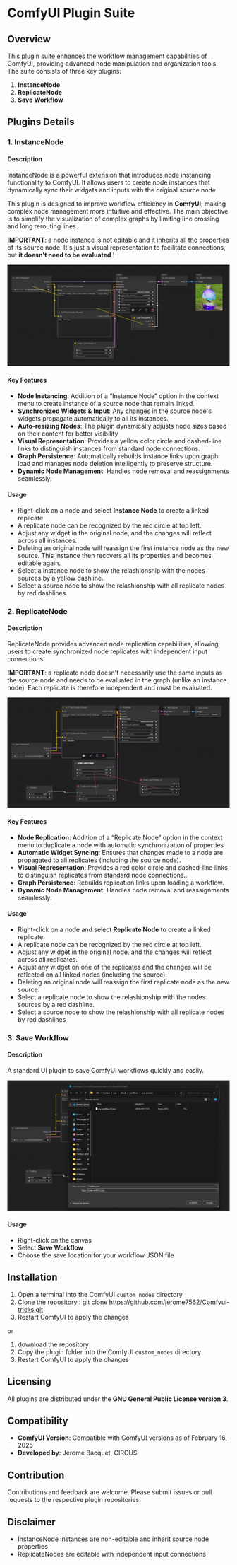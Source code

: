 # ComfyUI Plugin Suite

## Overview

This plugin suite enhances the workflow management capabilities of ComfyUI, providing advanced node manipulation and organization tools. The suite consists of three key plugins:

1. **InstanceNode**
2. **ReplicateNode**
3. **Save Workflow**

## Plugins Details

### 1. InstanceNode

#### Description
InstanceNode is a powerful extension that introduces node instancing functionality to ComfyUI. It allows users to create node instances that dynamically sync their widgets and inputs with the original source node.

This plugin is designed to improve workflow efficiency in **ComfyUI**, making complex node management more intuitive and effective.
The main objective is to simplify the visualization of complex graphs by limiting line crossing and long rerouting lines.

**IMPORTANT**: a node instance is not editable and it inherits all the properties of its source node. 
It's just a visual representation to facilitate connections, but **it doesn't need to be evaluated** !

![InstanceNode Snapshot](docs/images/instance_snapshot.jpg)

#### Key Features
- **Node Instancing**: Addition of a “Instance Node” option in the context menu to create instance of a source node that remain linked.
- **Synchronized Widgets & Input**: Any changes in the source node's widgets propagate automatically to all its instances.
- **Auto-resizing Nodes**: The plugin dynamically adjusts node sizes based on their content for better visibility
- **Visual Representation**: Provides a yellow color circle and dashed-line links to distinguish instances from standard node connections.
- **Graph Persistence**:  Automatically rebuilds instance links upon graph load and manages node deletion intelligently to preserve structure.
- **Dynamic Node Management**: Handles node removal and reassignments seamlessly.

#### Usage
- Right-click on a node and select **Instance Node** to create a linked replicate.
- A replicate node can be recognized by the red circle at top left. 
- Adjust any widget in the original node, and the changes will reflect across all instances.
- Deleting an original node will reassign the first instance node as the new source. 
  This instance then recovers all its properties and becomes editable again.
- Select a instance node to show the relashionship with the nodes sources by a yellow dashline.
- Select a source node to show the relashionship with all replicate nodes by red dashlines.

### 2. ReplicateNode

#### Description
ReplicateNode provides advanced node replication capabilities, allowing users to create synchronized node replicates with independent input connections.  

**IMPORTANT**: a replicate node doesn't necessarily use the same inputs as the source node and needs to be evaluated in the graph (unlike an instance node). Each replicate is therefore independent and must be evaluated.

![ReplicateNode Snapshot](docs/images/replicate_snapshot.jpg)

#### Key Features
- **Node Replication**: Addition of a “Replicate Node” option in the context menu to duplicate a node with automatic synchronization of properties.
- **Automatic Widget Syncing**:  Ensures that changes made to a node are propagated to all replicates (including the source node).
- **Visual Representation**: Provides a red color circle and dashed-line links to distinguish replicates from standard node connections..
- **Graph Persistence**: Rebuilds replication links upon loading a workflow.
- **Dynamic Node Management**: Handles node removal and reassignments seamlessly.

#### Usage
- Right-click on a node and select **Replicate Node** to create a linked replicate.
- A replicate node can be recognized by the red circle at top left. 
- Adjust any widget in the original node, and the changes will reflect across all replicates.
- Adjust any widget on one of the replicates and the changes will be reflected on all linked nodes (including the source).
- Deleting an original node will reassign the first replicate node as the new source.
- Select a replicate node to show the relashionship with the nodes sources by a red dashline.
- Select a source node to show the relashionship with all replicate nodes by red dashlines

### 3. Save Workflow

#### Description
A standard UI plugin to save ComfyUI workflows quickly and easily.

![Save Workflow Snapshot](docs/images/save_workflow_snapshot.jpg)

#### Usage
- Right-click on the canvas
- Select **Save Workflow**
- Choose the save location for your workflow JSON file

## Installation

1. Open a terminal into the ComfyUI `custom_nodes` directory
2. Clone the repository : 
   git clone https://github.com/jerome7562/Comfyui-tricks.git
3. Restart ComfyUI to apply the changes

or 
1. download the repository
2. Copy the plugin folder into the ComfyUI `custom_nodes` directory
3. Restart ComfyUI to apply the changes

## Licensing

All plugins are distributed under the **GNU General Public License version 3**.

## Compatibility

- **ComfyUI Version**: Compatible with ComfyUI versions as of February 16, 2025
- **Developed by**: Jerome Bacquet, CIRCUS

## Contribution

Contributions and feedback are welcome. Please submit issues or pull requests to the respective plugin repositories.

## Disclaimer

- InstanceNode instances are non-editable and inherit source node properties
- ReplicateNodes are editable with independent input connections
